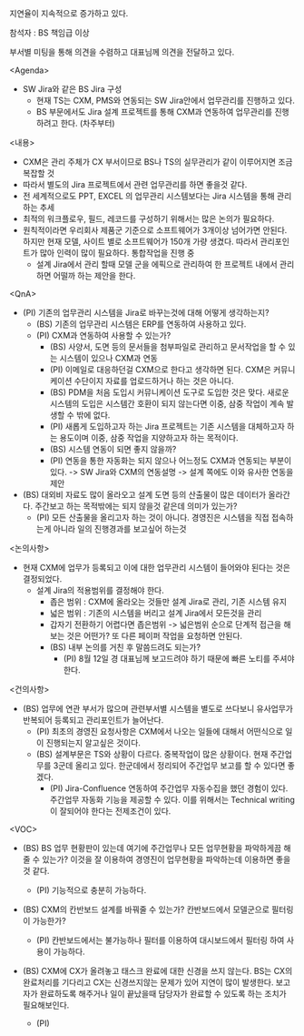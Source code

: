 지연율이 지속적으로 증가하고 있다.

참석자 : BS 책임급 이상

부서별 미팅을 통해 의견을 수렴하고 대표님께 의견을 전달하고 있다.

\<Agenda>
- SW Jira와 같은 BS Jira 구성
	- 현재 TS는 CXM, PMS와 연동되는 SW Jira안에서 업무관리를 진행하고 있다.
	- BS 부문에서도 Jira 설계 프로젝트를 통해 CXM과 연동하여 업무관리를 진행하려고 한다. (차주부터)

<내용>
- CXM은 관리 주체가 CX 부서이므로 BS나 TS의 실무관리가 같이 이루어지면 조금 복잡할 것
- 따라서 별도의 Jira 프로젝트에서 관련 업무관리를 하면 좋을것 같다.
- 전 세계적으로도 PPT, EXCEL 의 업무관리 시스템보다는 Jira 시스템을 통해 관리하는 추세
- 최적의 워크플로우, 필드, 레코드를 구성하기 위해서는 많은 논의가 필요하다.
- 원칙적이라면 우리회사 제품군 기준으로 소프트웨어가 3개이상 넘어가면 안된다. 하지만 현재 모델, 사이트 별로 소프트웨어가 150개 가량 생겼다. 따라서 관리포인트가 많아 인력이 많이 필요하다. 통합작업을 진행 중
	- 설계 Jira에서 관리 할때 모델 군을 에픽으로 관리하여 한 프로젝트 내에서 관리하면 어떨까 하는 제안을 한다.

\<QnA>
- (PI) 기존의 업무관리 시스템을 Jira로 바꾸는것에 대해 어떻게 생각하는지?
	- (BS) 기존의 업무관리 시스템은 ERP를 연동하여 사용하고 있다. 
	- (PI) CXM과 연동하여 사용할 수 있는가?
		- (BS) 사양서, 도면 등의 문서들을 첨부파일로 관리하고 문서작업을 할 수 있는 시스템이 있으나 CXM과 연동
		- (PI) 이메일로 대응하던걸 CXM으로 한다고 생각하면 된다. CXM은 커뮤니케이션 수단이지 자료를 업로드하거나 하는 것은 아니다.
		- (BS) PDM을 처음 도입시 커뮤니케이션 도구로 도입한 것은 맞다. 새로운 시스템의 도입은 시스템간 호환이 되지 않는다면 이중, 삼중 작업이 계속 발생할 수 밖에 없다.
		- (PI) 새롭게 도입하고자 하는 Jira 프로젝트는 기존 시스템을 대체하고자 하는 용도이며 이중, 삼중 작업을 지양하고자 하는 목적이다.
		- (BS) 시스템 연동이 되면 좋지 않을까? 
		- (PI) 연동을 통한 자동화는 되지 않으나 어느정도 CXM과 연동되는 부분이 있다.
		  -> SW Jira와 CXM의 연동설명
		  -> 설계 쪽에도 이와 유사한 연동을 제안
- (BS) 대외비 자료도 많이 올라오고 설계 도면 등의 산출물이 많은 데이터가 올라간다. 주간보고 하는 목적밖에는 되지 않을것 같은데 의미가 있는가? 
	- (PI) 모든 산출물을 올리고자 하는 것이 아니다. 경영진은 시스템을 직접 접속하는게 아니라 일의 진행경과를 보고싶어 하는것

<논의사항>
- 현재 CXM에 업무가 등록되고 이에 대한 업무관리 시스템이 들어와야 된다는 것은 결정되었다. 
	- 설계 Jira의 적용범위를 결정해야 한다.
		- 좁은 범위 : CXM에 올라오는 것들만 설계 Jira로 관리, 기존 시스템 유지
		- 넓은 범위 : 기존의 시스템을 버리고 설계 Jira에서 모든것을 관리
		- 갑자기 전환하기 어렵다면 좁은범위 -> 넓은범위 순으로 단계적 접근을 해보는 것은 어떤가? 또 다른 페이퍼 작업을 요청하면 안된다.
		- (BS) 내부 논의를 거친 후 말씀드려도 되는가?
			- (PI) 8월 12일 경 대표님께 보고드려야 하기 때문에 빠른 노티를 주셔야 한다.

<건의사항>
- (BS) 업무에 연관 부서가 많으며 관련부서별 시스템을 별도로 쓰다보니 유사업무가 반복되어 등록되고 관리포인트가 늘어난다.
	- (PI) 최초의 경영진 요청사항은 CXM에서 나오는 일들에 대해서 어떤식으로 일이 진행되는지 알고싶은 것이다.
	- (BS) 설계부문은 TS와 상황이 다르다. 중복작업이 많은 상황이다. 현재 주간업무를 3군데 올리고 있다. 한군데에서 정리되어 주간업무 보고를 할 수 있다면 좋겠다. 
		- (PI) Jira-Confluence 연동하여 주간업무 자동수집을 했던 경험이 있다. 주간업무 자동화 기능을 제공할 수 있다. 이를 위해서는 Technical writing이 잘되어야 한다는 전제조건이 있다.

\<VOC>
- (BS) BS 업무 현황판이 있는데 여기에 주간업무나 모든 업무현황을 파악하게끔 해줄 수 있는가? 이것을 잘 이용하여 경영진이 업무현황을 파악하는데 이용하면 좋을 것 같다.
	- (PI) 기능적으로 충분히 가능하다.

- (BS) CXM의 칸반보드 설계를 바꿔줄 수 있는가? 칸반보드에서 모델군으로 필터링이 가능한가?
	- (PI) 칸반보드에서는 불가능하나 필터를 이용하여 대시보드에서 필터링 하여 사용이 가능하다.

- (BS) CXM에 CX가 올려놓고 태스크 완료에 대한 신경을 쓰지 않는다. BS는 CX의 완료처리를 기다리고 CX는 신경쓰지않는 문제가 있어 지연이 많이 발생한다. 보고자가 완료하도록 해주거나 일이 끝났을때 담당자가 완료할 수 있도록 하는 조치가 필요해보인다. 
	- (PI) 